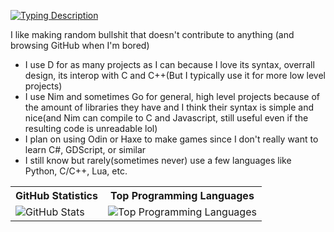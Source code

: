 [![Typing Description](https://readme-typing-svg.herokuapp.com?color=%23F70000&lines=cool+bro;but+who+are+you;seriously;im+a+programmer;i+like+to+make+stuff;dont+ask+questions)](https://git.io/typing-svg)

I like making random bullshit that doesn't contribute to anything (and browsing GitHub when I'm bored)

- I use D for as many projects as I can because I love its syntax, overrall design, its interop with C and C++(But I typically use it for more low level projects)
- I use Nim and sometimes Go for general, high level projects because of the amount of libraries they have and I think their syntax is simple and nice(and Nim can compile to C and Javascript, still useful even if the resulting code is unreadable lol)
- I plan on using Odin or Haxe to make games since I don't really want to learn C#, GDScript, or similar
- I still know but rarely(sometimes never) use a few languages like Python, C/C++, Lua, etc.
<table>
  <tr>
    <th>GitHub Statistics</th>
    <th>Top Programming Languages</th>
  </tr>
  <tr>
    <td><image src="https://github-readme-stats.vercel.app/api?username=csharpdf&show_icons=true&theme=tokyonight" alt="GitHub Stats"</td>
    <td><image src="https://github-readme-stats.vercel.app/api/top-langs/?username=csharpdf&theme=tokyonight&layout=compact&langs_count=10&exclude_repo=csharpdf.github.io" alt="Top Programming Languages"</td>
  </tr>
</table>
